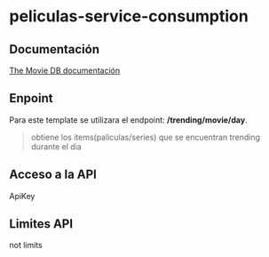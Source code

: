 # peliculas-service-consumption

## Documentación
[The Movie DB documentación](@documentation@)
## Enpoint
Para este template se utilizara el endpoint: **/trending/movie/day**.
> obtiene los items(paliculas/series) que se encuentran trending durante el dia
## Acceso a la API
ApiKey
## Limites API
not limits